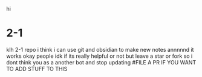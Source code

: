 hi

# 2-1
klh 2-1 repo
i think i can use git and obsidian to make new notes annnnnd it works
okay people idk if its really helpful or not but leave a star or fork so i dont think you as a another bot and stop updating 
#FILE A PR IF YOU WANT TO ADD STUFF TO THIS 


